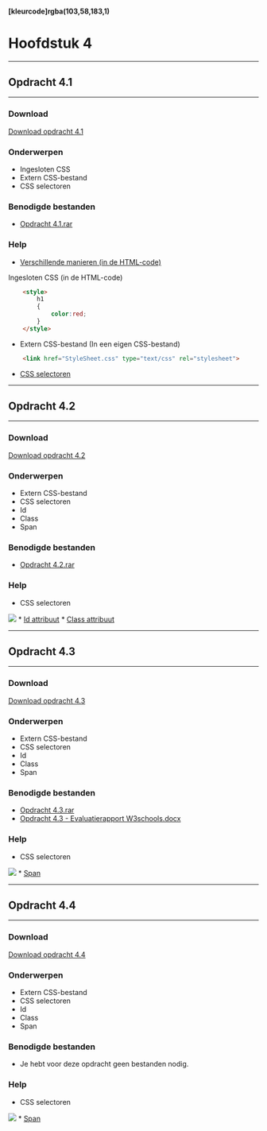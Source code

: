 #### [kleurcode]rgba(103,58,183,1)

# Hoofdstuk 4

---
## Opdracht 4.1
---

### Download
<a href="https://elo.kw1c.nl/CMS/Studie/811%20ICT-Academie/811%20VakkenInhoud/%5BB.14%20HTM%5D%20HTMLCSS/Productie/02.%20Opdrachten/Hoofdstuk%204/Opdracht%204.1.pdf" target="_blank">Download opdracht 4.1</a>

### Onderwerpen
*   Ingesloten CSS
*   Extern CSS-bestand
*   CSS selectoren

### Benodigde bestanden
*   <a href="https://elo.kw1c.nl/CMS/Studie/811%20ICT-Academie/811%20VakkenInhoud/%5BB.14%20HTM%5D%20HTMLCSS/Productie/02.%20Opdrachten/Hoofdstuk%204/Resources/Opdracht%204.1.rar" target="_blank">Opdracht 4.1.rar</a>

### Help
*   <a href="http://www.w3schools.com/css/css_howto.asp" target="_blank">Verschillende manieren (in de HTML-code)</a>

Ingesloten CSS (in de HTML-code)

```html
    <style>
        h1
        {
            color:red;
        }
    </style>
```

*   Extern CSS-bestand (In een eigen CSS-bestand)

```html
    <link href="StyleSheet.css" type="text/css" rel="stylesheet">
```

*   <a href="http://www.w3schools.com/cssref/css_selectors.asp" target="_blank">CSS selectoren</a>

---
## Opdracht 4.2
---

### Download
<a href="https://elo.kw1c.nl/CMS/Studie/811%20ICT-Academie/811%20VakkenInhoud/%5BB.14%20HTM%5D%20HTMLCSS/Productie/02.%20Opdrachten/Hoofdstuk%204/Opdracht%204.2.pdf" target="_blank">Download opdracht 4.2</a>

### Onderwerpen
*   Extern CSS-bestand
*   CSS selectoren
*   Id
*   Class
*   Span

### Benodigde bestanden
*   <a href="https://elo.kw1c.nl/CMS/Studie/811%20ICT-Academie/811%20VakkenInhoud/%5BB.14%20HTM%5D%20HTMLCSS/Productie/02.%20Opdrachten/Hoofdstuk%204/Resources/Opdracht%204.2.rar" target="_blank">Opdracht 4.2.rar</a>

### Help
*   CSS selectoren
<img src="https://elo.kw1c.nl/CMS/Studie/811%20ICT-Academie/811%20VakkenInhoud/%5BB.14%20HTM%5D%20HTMLCSS/Productie/02.%20Opdrachten/Hoofdstuk%204/Resources/Selectoren1.jpg">
*   <a href="http://www.w3schools.com/tags/att_global_id.asp" target="_blank">Id attribuut</a>
*   <a href="http://www.w3schools.com/tags/att_global_class.asp" target="_blank">Class attribuut</a>

---
## Opdracht 4.3
---

### Download
<a href="https://elo.kw1c.nl/CMS/Studie/811%20ICT-Academie/811%20VakkenInhoud/%5BB.14%20HTM%5D%20HTMLCSS/Productie/02.%20Opdrachten/Hoofdstuk%204/Opdracht%204.3.pdf" target="_blank">Download opdracht 4.3</a>

### Onderwerpen
*   Extern CSS-bestand
*   CSS selectoren
*   Id
*   Class
*   Span

### Benodigde bestanden
*   <a href="https://elo.kw1c.nl/CMS/Studie/811%20ICT-Academie/811%20VakkenInhoud/%5BB.14%20HTM%5D%20HTMLCSS/Productie/02.%20Opdrachten/Hoofdstuk%204/Resources/Opdracht%204.3.rar" target="_blank">Opdracht 4.3.rar</a>
*   <a href="https://elo.kw1c.nl/CMS/Studie/811%20ICT-Academie/811%20VakkenInhoud/%5BB.14%20HTM%5D%20HTMLCSS/Productie/02.%20Opdrachten/Hoofdstuk%204/Resources/Opdracht%204.3%20-%20Evaluatierapport%20W3schools.docx" target="_blank">Opdracht 4.3 - Evaluatierapport W3schools.docx</a>

### Help
*   CSS selectoren
<img src="https://elo.kw1c.nl/CMS/Studie/811%20ICT-Academie/811%20VakkenInhoud/%5BB.14%20HTM%5D%20HTMLCSS/Productie/02.%20Opdrachten/Hoofdstuk%204/Resources/Selectoren2.jpg">
*   <a href="http://www.w3schools.com/tags/tag_span.asp" target="_blank">Span</a>

---
## Opdracht 4.4
---

### Download
<a href="https://elo.kw1c.nl/CMS/Studie/811%20ICT-Academie/811%20VakkenInhoud/%5BB.14%20HTM%5D%20HTMLCSS/Productie/02.%20Opdrachten/Hoofdstuk%204/Opdracht%204.4.pdf" target="_blank">Download opdracht 4.4</a>

### Onderwerpen
*   Extern CSS-bestand
*   CSS selectoren
*   Id
*   Class
*   Span

### Benodigde bestanden
*   Je hebt voor deze opdracht geen bestanden nodig.

### Help
*   CSS selectoren
<img src="https://elo.kw1c.nl/CMS/Studie/811%20ICT-Academie/811%20VakkenInhoud/%5BB.14%20HTM%5D%20HTMLCSS/Productie/02.%20Opdrachten/Hoofdstuk%204/Resources/Selectoren3.jpg">
*   <a href="http://www.w3schools.com/tags/tag_span.asp" target="_blank">Span</a>
